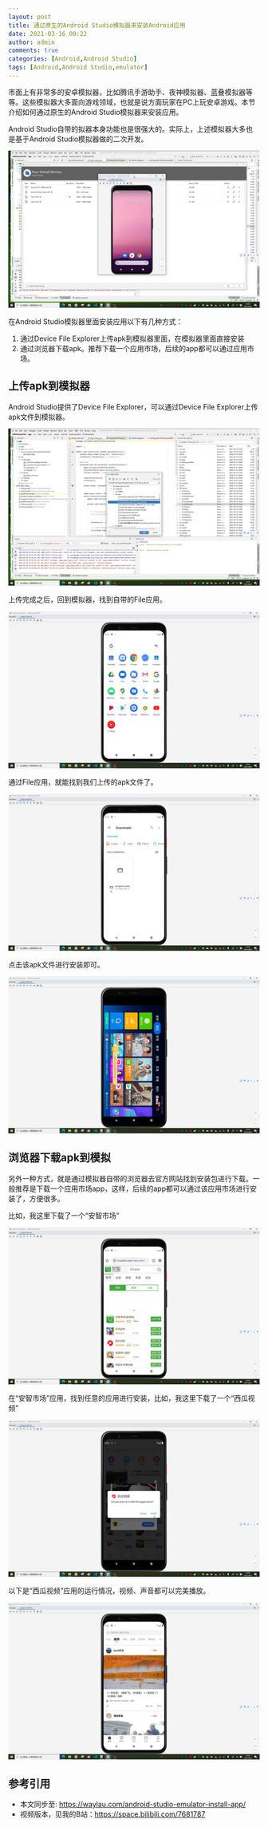 ```yaml
---
layout: post
title: 通过原生的Android Studio模拟器来安装Android应用
date: 2021-03-16 00:22
author: admin
comments: true
categories: [Android,Android Studio]
tags: [Android,Android Studio,emulator]
---
```


市面上有非常多的安卓模拟器，比如腾讯手游助手、夜神模拟器、蓝叠模拟器等等。这些模拟器大多面向游戏领域，也就是说方面玩家在PC上玩安卓游戏。本节介绍如何通过原生的Android Studio模拟器来安装应用。

<!-- more -->

Android Studio自带的拟器本身功能也是很强大的。实际上，上述模拟器大多也是基于Android Studio模拟器做的二次开发。


![](../images/post/20210420-android-001.png)


在Android Studio模拟器里面安装应用以下有几种方式：

1. 通过Device File Explorer上传apk到模拟器里面，在模拟器里面直接安装
2. 通过浏览器下载apk。推荐下载一个应用市场，后续的app都可以通过应用市场。


## 上传apk到模拟器

Android Studio提供了Device File Explorer，可以通过Device File Explorer上传apk文件到模拟器。

![](../images/post/20210420-android-002.png)


上传完成之后，回到模拟器，找到自带的File应用。

![](../images/post/20210420-android-003.png)


通过File应用，就能找到我们上传的apk文件了。


![](../images/post/20210420-android-004.png)


点击该apk文件进行安装即可。

![](../images/post/20210420-android-005.png)

## 浏览器下载apk到模拟

另外一种方式，就是通过模拟器自带的浏览器去官方网站找到安装包进行下载。一般推荐是下载一个应用市场app，这样，后续的app都可以通过该应用市场进行安装了，方便很多。

比如，我这里下载了一个“安智市场”

![](../images/post/20210420-android-006.png)

在“安智市场”应用，找到任意的应用进行安装，比如，我这里下载了一个“西瓜视频”

![](../images/post/20210420-android-007.png)

以下是“西瓜视频”应用的运行情况，视频、声音都可以完美播放。

![](../images/post/20210420-android-008.png)


## 参考引用

* 本文同步至: <https://waylau.com/android-studio-emulator-install-app/>
* 视频版本，见我的B站：<https://space.bilibili.com/7681787>